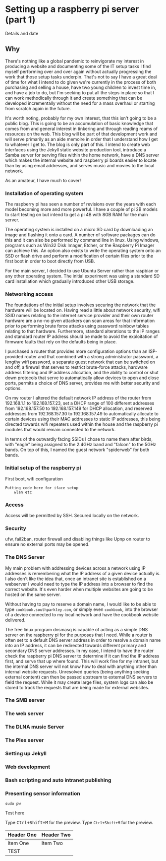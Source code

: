 # Setting up a raspberry pi server (part 1)
Details and date
## Why
There's nothing like a global pandemic to reinvigorate my interest in producing a website and documenting some of the IT setup tasks I find myself performing over and over again without actually progressing the work that those setup tasks underpin. That's not to say I have a great deal of time for what I intend to do given we're currently in the process of both purchasing and selling a house, have two young children to invest time in, and have a job to do, but I'm seeking to put all the steps in place so that I can work methodically through it and create something that can be developed incrementally without the need for a mass overhaul or starting from scratch again in the future.

It's worth noting, probably for my own interest, that this isn't going to be a public blog.  This is going to be an accumulation of basic knowledge that comes from and general interest in tinkering and through reading reams of resources on the web. This blog will be part of that development work and will serve primarily as an aide memoire in order that I understand how I get to whatever I get to.  The blog is only part of this.  I intend to create web interfaces using the Jekyll static website production tool, introduce a Samba server for serving files within the home network, have a DNS server which makes the internal website and raspberry pi boards easier to locate than by using email addresses, and serves music and movies to the local network.

As an amateur, I have much to cover!

### Installation of operating system
The raspberry pi has seen a number of revisions over the years with each model becoming more and more powerful.  I have a couple of pi 2B models to start testing on but intend to get a pi 4B with 8GB RAM for the main server.  

The operating system is installed on a micro SD card by downloading an image and flashing it onto a card.  A number of software packages can do this and it can also be performed by command line in linux.  Using windows, programs such as Win32 Disk Imager, Etcher, or the Raspberry Pi Imager can achieve this.  An option also exists to write the operating system onto an SSD or flash drive and perform a modification of certain files prior to the first boot in order to boot directly from USB.

For the main server, I decided to use Ubuntu Server rather than raspbian or any other operating system.  The initial experiment was using a standard SD card installation which gradually introduced other USB storage.  

### Networking access
The foundations of the initial setup involves securing the network that the hardware will be located on.  Having read a little about network security, wifi SSID names relating to the internet service provider and their own router hardware are a no-no given attackers can scan areas for that information prior to performing brute force attacks using password rainbow tables relating to that hardware.  Furthermore, standard alterations to the IP ranges and standard router IP address should be made to avoid the exploitation of firmware faults that rely on the defaults being in place.  

I  purchased a router that provides more configuration options than an ISP-provided router and that combined with a strong administrator password, a lengthy wifi password, a separate guest network that can be switched on and off, a firewall that serves to restrict brute-force attacks, hardware address filtering and IP address allocation, and the ability to control or shut down protocols that serve to automatically allow devices to open and close ports, permits a choice of DNS server, provides me with better security and options.

On my router I altered the default network IP address of the router from 192.168.1.1 to 192.168.157.23, set a DHCP range of 100 different addresses from 192.168.157.50 to 192.168.157.149 for DHCP allocation, and reserved addresses from 192.168.157.30 to 192.168.157.49 to automatically allocate to certain devices using their MAC addresses to static IP addresses, this being directed towards wifi repeaters used within the house and the raspberry pi modules that would remain connected to the network.

In terms of the outwardly facing SSIDs I chose to name them after birds, with "eagle" being assigned to the 2.4GHz band and "falcon" to the 5GHz bands.  On top of this, I named the guest network "spiderweb" for both bands.   

### Initial setup of the raspberry pi
First boot, wifi configuration

```
Putting code here for iface setup
    wlan etc
```

### Access
Access will be permitted by SSH.  Secured locally on the network.
### Security
ufw, fail2ban, router firewall and disabling things like Upnp on router to ensure no external ports may be opened.
### The DNS Server
My main problem with addressing devices across a network using IP addresses is remembering what the IP address of a given device actually is.  I also don't like the idea that, once an intranet site is established on a webserver I would need to type the IP address into a browser to find the correct website.  It's even harder when multiple websites are going to be hosted on the same server.  

Without having to pay to reserve a domain name, I would like to be able to type `cookbook.southparkley.com`, or simply even `cookbook`, into the browser of a device connected to my local network and have the cookbook website delivered.  

The free linux program dnsmasq is capable of acting as a simple DNS server on the raspberry pi for the purposes that I need.  While a router is often set to a default DNS server address in order to resolve a domain name into an IP address, it can be redirected towards different primary and secondary DNS server addresses.  In my case, I intend to have the router check the raspberry pi DNS server to determine if it can find the IP address first, and serve that up where found.  This will work fine for my intranet, but the internal DNS server will not know how to deal with anything other than internal website requests.  Unresolved queries (being anything seeking external content) can then be passed upstream to external DNS servers to field the request.  While it may create large files, system logs can also be stored to track the requests that are being made for external websites. 

### The SMB server

### The web server

### The DLNA music Server

### The Plex server

### Setting up Jekyll

### Web development

### Bash scripting and auto intranet publishing

### Presenting sensor information

```
sudo pw
```
Test here

Type <kbd>Ctrl+Shift+M</kbd> for the preview.
Type `Ctrl+Shift+M` for the preview.

| Header One     | Header Two     |
| :------------- | :------------- |
| Item One       | Item Two       |
|TEST                             |
